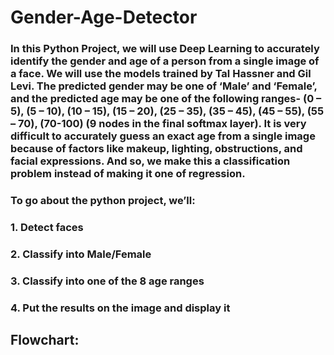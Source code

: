 # Gender-Age-Detector

### In this Python Project, we will use Deep Learning to accurately identify the gender and age of a person from a single image of a face. We will use the models trained by Tal Hassner and Gil Levi. The predicted gender may be one of ‘Male’ and ‘Female’, and the predicted age may be one of the following ranges- (0 – 5), (5 – 10), (10 – 15), (15 – 20), (25 – 35), (35 – 45), (45 – 55), (55 – 70), (70-100) (9 nodes in the final softmax layer). It is very difficult to accurately guess an exact age from a single image because of factors like makeup, lighting, obstructions, and facial expressions. And so, we make this a classification problem instead of making it one of regression.

### To go about the python project, we’ll:
### 1. Detect faces
### 2. Classify into Male/Female
### 3. Classify into one of the 8 age ranges
### 4. Put the results on the image and display it

## Flowchart:
